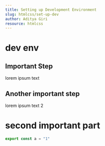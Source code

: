 ```yaml
---
title: Setting up Development Environment
slug: htmlcss/set-up-dev
author: Aditya Giri
resource: htmlcss
---
```


# dev env

## Important Step

lorem ipsum text

## Another important step

lorem ipsum text 2

# second important part

```js
export const a = "1"
```

